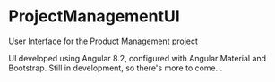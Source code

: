 # ProjectManagementUI
User Interface for the Product Management project

UI developed using Angular 8.2, configured with Angular Material and Bootstrap.
Still in development, so there's more to come...
